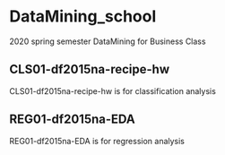 # DataMining_school
2020 spring semester DataMining for Business Class
## CLS01-df2015na-recipe-hw
CLS01-df2015na-recipe-hw is for classification analysis
## REG01-df2015na-EDA
REG01-df2015na-EDA is for regression analysis
